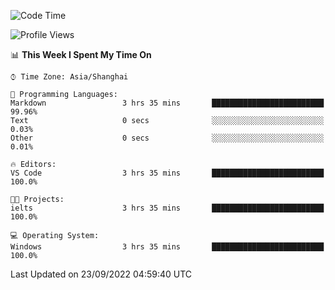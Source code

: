 <!--START_SECTION:waka-->
![Code Time](http://img.shields.io/badge/Code%20Time-197%20hrs%204%20mins-blue)

![Profile Views](http://img.shields.io/badge/Profile%20Views-0-blue)

📊 **This Week I Spent My Time On** 

```text
⌚︎ Time Zone: Asia/Shanghai

💬 Programming Languages: 
Markdown                 3 hrs 35 mins       █████████████████████████   99.96% 
Text                     0 secs              ░░░░░░░░░░░░░░░░░░░░░░░░░   0.03% 
Other                    0 secs              ░░░░░░░░░░░░░░░░░░░░░░░░░   0.01%

🔥 Editors: 
VS Code                  3 hrs 35 mins       █████████████████████████   100.0%

🐱‍💻 Projects: 
ielts                    3 hrs 35 mins       █████████████████████████   100.0%

💻 Operating System: 
Windows                  3 hrs 35 mins       █████████████████████████   100.0%

```


 Last Updated on 23/09/2022 04:59:40 UTC
<!--END_SECTION:waka-->